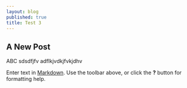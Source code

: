 ```yaml
---
layout: blog
published: true
title: Test 3
---
```


## A New Post

ABC
sdsdfjfv
adflkjvdkjfvkjdhv

Enter text in [Markdown](http://daringfireball.net/projects/markdown/). Use the toolbar above, or click the **?** button for formatting help.